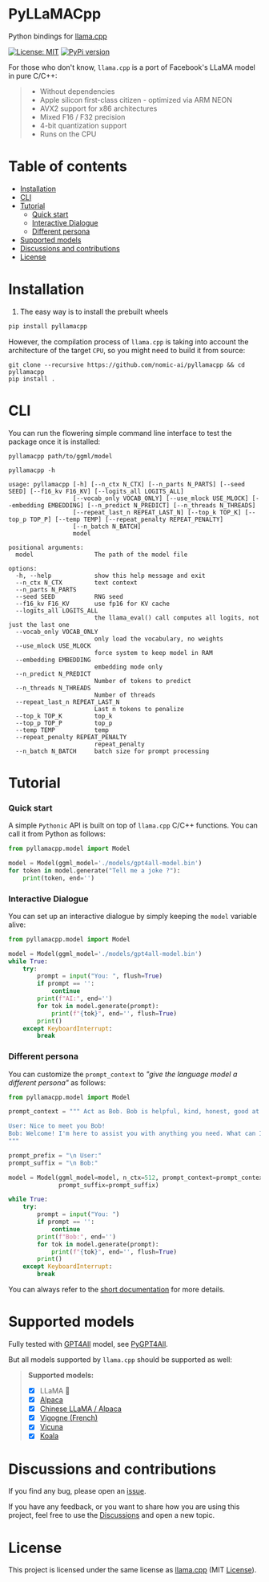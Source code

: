 # PyLLaMACpp

Python bindings for [llama.cpp](https://github.com/ggerganov/llama.cpp)

[![License: MIT](https://img.shields.io/badge/license-MIT-blue.svg)](https://opensource.org/licenses/MIT)
[![PyPi version](https://badgen.net/pypi/v/pyllamacpp)](https://pypi.org/project/pyllamacpp/)


For those who don't know, `llama.cpp` is a port of Facebook's LLaMA model in pure C/C++:

<blockquote>

- Without dependencies
- Apple silicon first-class citizen - optimized via ARM NEON
- AVX2 support for x86 architectures
- Mixed F16 / F32 precision
- 4-bit quantization support
- Runs on the CPU

</blockquote>

# Table of contents
<!-- TOC -->
* [Installation](#installation)
* [CLI](#cli)
* [Tutorial](#tutorial)
    * [Quick start](#quick-start)
    * [Interactive Dialogue](#interactive-dialogue)
    * [Different persona](#different-persona)
* [Supported models](#supported-models)
* [Discussions and contributions](#discussions-and-contributions)
* [License](#license)
<!-- TOC -->

# Installation
1. The easy way is to install the prebuilt wheels
```bash
pip install pyllamacpp
```

However, the compilation process of `llama.cpp` is taking into account the architecture of the target `CPU`, 
so you might need to build it from source:

```shell
git clone --recursive https://github.com/nomic-ai/pyllamacpp && cd pyllamacpp
pip install .
```

# CLI 

You can run the flowering simple command line interface to test the package once it is installed:

```shell
pyllamacpp path/to/ggml/model
```

```shell
pyllamacpp -h

usage: pyllamacpp [-h] [--n_ctx N_CTX] [--n_parts N_PARTS] [--seed SEED] [--f16_kv F16_KV] [--logits_all LOGITS_ALL]
                  [--vocab_only VOCAB_ONLY] [--use_mlock USE_MLOCK] [--embedding EMBEDDING] [--n_predict N_PREDICT] [--n_threads N_THREADS]
                  [--repeat_last_n REPEAT_LAST_N] [--top_k TOP_K] [--top_p TOP_P] [--temp TEMP] [--repeat_penalty REPEAT_PENALTY]
                  [--n_batch N_BATCH]
                  model

positional arguments:
  model                 The path of the model file

options:
  -h, --help            show this help message and exit
  --n_ctx N_CTX         text context
  --n_parts N_PARTS
  --seed SEED           RNG seed
  --f16_kv F16_KV       use fp16 for KV cache
  --logits_all LOGITS_ALL
                        the llama_eval() call computes all logits, not just the last one
  --vocab_only VOCAB_ONLY
                        only load the vocabulary, no weights
  --use_mlock USE_MLOCK
                        force system to keep model in RAM
  --embedding EMBEDDING
                        embedding mode only
  --n_predict N_PREDICT
                        Number of tokens to predict
  --n_threads N_THREADS
                        Number of threads
  --repeat_last_n REPEAT_LAST_N
                        Last n tokens to penalize
  --top_k TOP_K         top_k
  --top_p TOP_P         top_p
  --temp TEMP           temp
  --repeat_penalty REPEAT_PENALTY
                        repeat_penalty
  --n_batch N_BATCH     batch size for prompt processing

```
# Tutorial

### Quick start
A simple `Pythonic` API is built on top of `llama.cpp` C/C++ functions. You can call it from Python as follows:

```python
from pyllamacpp.model import Model

model = Model(ggml_model='./models/gpt4all-model.bin')
for token in model.generate("Tell me a joke ?"):
    print(token, end='')
```

### Interactive Dialogue
You can set up an interactive dialogue by simply keeping the `model` variable alive:

```python
from pyllamacpp.model import Model

model = Model(ggml_model='./models/gpt4all-model.bin')
while True:
    try:
        prompt = input("You: ", flush=True)
        if prompt == '':
            continue
        print(f"AI:", end='')
        for tok in model.generate(prompt):
            print(f"{tok}", end='', flush=True)
        print()
    except KeyboardInterrupt:
        break
```
### Different persona
You can customize the `prompt_context` to _"give the language model a different persona"_ as follows:

```python
from pyllamacpp.model import Model

prompt_context = """ Act as Bob. Bob is helpful, kind, honest, good at writing, and never fails to answer the User's requests immediately and with precision. To do this, Bob uses a database of information collected from many different sources, including books, journals, online articles, and more.

User: Nice to meet you Bob!
Bob: Welcome! I'm here to assist you with anything you need. What can I do for you today?
"""

prompt_prefix = "\n User:"
prompt_suffix = "\n Bob:"

model = Model(ggml_model=model, n_ctx=512, prompt_context=prompt_context, prompt_prefix=prompt_prefix,
              prompt_suffix=prompt_suffix)

while True:
    try:
        prompt = input("You: ")
        if prompt == '':
            continue
        print(f"Bob:", end='')
        for tok in model.generate(prompt):
            print(f"{tok}", end='', flush=True)
        print()
    except KeyboardInterrupt:
        break

```


You can always refer to the [short documentation](https://abdeladim-s.github.io/pyllamacpp/) for more details.


# Supported models

Fully tested with [GPT4All](https://github.com/nomic-ai/gpt4all) model, see [PyGPT4All](https://github.com/nomic-ai/pygpt4all).

But all models supported by `llama.cpp` should be supported as well:

<blockquote>

**Supported models:**

- [X] LLaMA 🦙
- [X] [Alpaca](https://github.com/ggerganov/llama.cpp#instruction-mode-with-alpaca)
- [X] [Chinese LLaMA / Alpaca](https://github.com/ymcui/Chinese-LLaMA-Alpaca)
- [X] [Vigogne (French)](https://github.com/bofenghuang/vigogne)
- [X] [Vicuna](https://github.com/ggerganov/llama.cpp/discussions/643#discussioncomment-5533894)
- [X] [Koala](https://bair.berkeley.edu/blog/2023/04/03/koala/)

</blockquote>

# Discussions and contributions
If you find any bug, please open an [issue](https://github.com/abdeladim-s/pyllamacpp/issues).

If you have any feedback, or you want to share how you are using this project, feel free to use the [Discussions](https://github.com/abdeladim-s/pyllamacpp/discussions) and open a new topic.

# License

This project is licensed under the same license as [llama.cpp](https://github.com/ggerganov/llama.cpp/blob/master/LICENSE) (MIT  [License](./LICENSE)).

